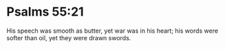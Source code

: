 # Psalms 55:21

His speech was smooth as butter, yet war was in his heart; his words were softer than oil, yet they were drawn swords.
